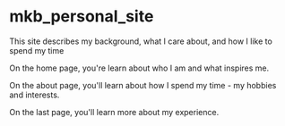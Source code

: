 # mkb_personal_site
This site describes my background, what I care about, and how I like to spend my time

On the home page, you're learn about who I am and what inspires me.

On the about page, you'll learn about how I spend my time - my hobbies and interests.

On the last page, you'll learn more about my experience.
